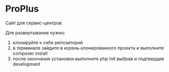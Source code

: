 # ProPlus
Сайт для сервис-центров

Для развертывания нужно:
1) клонируйте к себе репозиторий
2) в терминале зайдите в корень клонированного проекта и выполните composer install
3) после окончания установки выполните php init выбрав и подтвердив development

